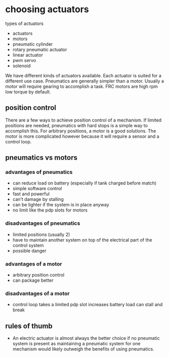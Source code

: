 # choosing actuators

types of actuators

* actuators
* motors
* pneumatic cylinder
* rotary pneumatic actuator
* linear actuator
* pwm servo
* solenoid
 

We have different kinds of actuators available. Each actuator is suited for a different use case. Pneumatics are generally simpler than a motor. Usually a motor will require gearing to accomplish a task. FRC motors are high rpm low torque by default. 
 
## position control
There are a few ways to achieve position control of a mechanism. If limited positions are needed, pneumatics with hard stops is a simple way to accomplish this. For arbitrary positions, a motor is a good solutions. The motor is more complicated however because it will require a sensor and a control loop. 
 
## pneumatics vs motors

### advantages of pneumatics
* can reduce load on battery (especially if tank charged before match)
* simple software control
* fast and powerful
* can’t damage by stalling
* can be lighter if the system is in place anyway
* no limit like the pdp slots for motors
 
### disadvantages of pneumatics
* limited positions (usually 2)
* have to maintain another system on top of the electrical part of the control system
* possible danger
 
### advantages of a motor
* arbitrary position control
* can package better
 
### disadvantages of a motor
* control loop
takes a limited pdp slot
increases battery load
can stall and break
 
## rules of thumb
* An electric actuator is almost always the better choice if no pneumatic system is present as maintaining a pneumatic system for one mechanism would likely outweigh the benefits of using pneumatics.